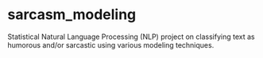 # sarcasm_modeling
Statistical Natural Language Processing (NLP) project on classifying text as humorous and/or sarcastic using various modeling techniques. 
